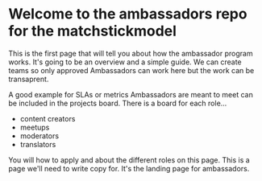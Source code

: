 # Welcome to the ambassadors repo for the matchstickmodel

This is the first page that will tell you about how the ambassador program works. It's going to be an overview and a simple guide. We can create teams so only approved Ambassadors can work here but the work can be transaprent. 

A good example for SLAs or metrics Ambassadors are meant to meet can be included in the projects board. There is a board for each role...

* content creators
* meetups
* moderators
* translators

You will how to apply and about the different roles on this page. This is a page we'll need to write copy for. It's the landing page for ambassadors.
